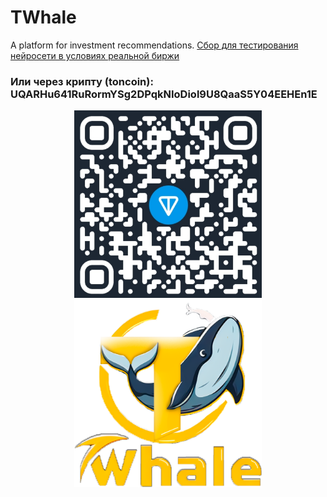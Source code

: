 # TWhale
A platform for investment recommendations.
[Сбор для тестирования нейросети в условиях реальной биржи](https://www.tinkoff.ru/cf/4I7TnmPpO2e)
<h3>Или через крипту (toncoin): UQARHu641RuRormYSg2DPqkNIoDiol9U8QaaS5Y04EEHEn1E</h3>
<p align="center">
  <img height="300" width="300" src="https://github.com/bratik1744/TWhale/blob/main/additional_files/ton.jpg" />
  <img height="300" width="300" src="https://github.com/bratik1744/TWhale/blob/main/additional_files/logo.png" />
</p>



